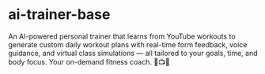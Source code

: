 # ai-trainer-base
An AI-powered personal trainer that learns from YouTube workouts to generate custom daily workout plans with real-time form feedback, voice guidance, and virtual class simulations — all tailored to your goals, time, and body focus. Your on-demand fitness coach. 💪📺🤖

